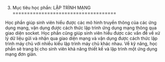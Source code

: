 3. Mục tiêu học phần: LẬP TRÌNH MẠNG
====================================

Học phần giúp sinh viên hiểu được các mô hình truyền thông của các ứng
dụng mạng, vận dụng được cách thức lập trình ứng dụng mạng thông qua
giao diện socket. Học phần cũng giúp sinh viên hiểu được các vấn đề về
xử lý dữ liệu gửi và nhận qua giao diện mạng và vận dụng được cách thức
lập trình máy chủ với nhiều kiểu lập trình máy chủ khác nhau. Về kỹ
năng, học phần sẽ trang bị cho sinh viên khả năng thiết kế và lập trình
một ứng dụng mạng đơn giản.

